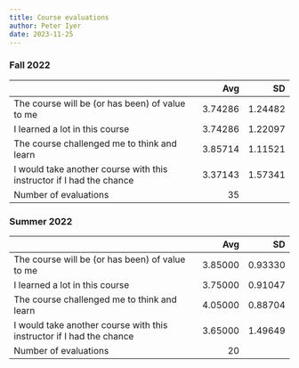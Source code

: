 ```yaml
---
title: Course evaluations
author: Peter Iyer
date: 2023-11-25
---
```


### Fall 2022

| |Avg | SD|
|--|--:|--:|
|The course will be (or has been) of value to me                      |  3.74286 |  1.24482|
| I learned a lot in this course                                      |  3.74286 |  1.22097|
| The course challenged me to think and learn                         |  3.85714 |  1.11521|
| I would take another course with this instructor if I had the chance|  3.37143 |  1.57341|
|Number of evaluations                                                | 35       |          |

### Summer 2022

| |Avg | SD|
|--|--:|--:|
|The course will be (or has been) of value to me                     | 3.85000 |   0.93330|
|I learned a lot in this course                                      | 3.75000 |   0.91047|
|The course challenged me to think and learn                         | 4.05000 |   0.88704|
|I would take another course with this instructor if I had the chance| 3.65000 |   1.49649|
|Number of evaluations                                               | 20      |          |
